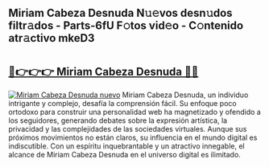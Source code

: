## Miriam Cabeza Desnuda N𝚞𝚎vos desn𝚞dos filtr𝚊dos - Parts-6fU F𝚘tos vid𝚎o - C𝚘ntenido atr𝚊ctivo mkeD3

# <h2><a href="http://mbbvx4l.tromn.icu/?c=Miriam+Cabeza+Desnuda">🔗👉👉👉 Miriam Cabeza Desnuda 🔗🔗</a></h2>

[![Miriam Cabeza Desnuda nuevo](https://i.imgur.com/pEAQMta.gif)](http://mbbvx4l.tromn.icu/?c=Miriam+Cabeza+Desnuda)
Miriam Cabeza Desnuda, un individuo intrigante y complejo, desafía la comprensión fácil. Su enfoque poco ortodoxo para construir una personalidad web ha magnetizado y ofendido a los seguidores, generando debates sobre la expresión artística, la privacidad y las complejidades de las sociedades virtuales. Aunque sus próximos movimientos no están claros, su influencia en el mundo digital es indiscutible. Con un espíritu inquebrantable y un atractivo innegable, el alcance de Miriam Cabeza Desnuda en el universo digital es ilimitado.
